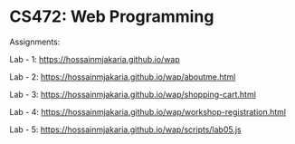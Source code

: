 # CS472: Web Programming

Assignments:

Lab - 1: https://hossainmjakaria.github.io/wap

Lab - 2: https://hossainmjakaria.github.io/wap/aboutme.html

Lab - 3: https://hossainmjakaria.github.io/wap/shopping-cart.html

Lab - 4: https://hossainmjakaria.github.io/wap/workshop-registration.html

Lab - 5: https://hossainmjakaria.github.io/wap/scripts/lab05.js
